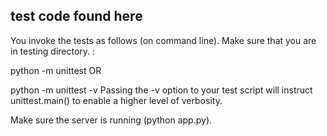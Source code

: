 
test code found here
------
You invoke the tests as follows (on command line). Make sure that you are in testing directory. :

python -m unittest
OR

python -m unittest  -v
Passing the -v option to your test script will instruct unittest.main() to enable a higher level of verbosity.

Make sure the server is running (python app.py).